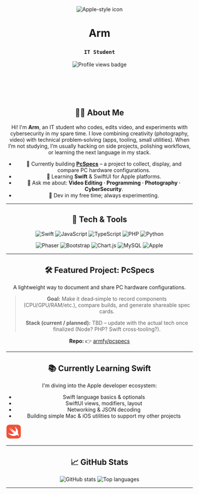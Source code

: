 <div align="center">
  <picture>
    <source media="(prefers-color-scheme: dark)" srcset="https://img.icons8.com/ios-filled/100/ffffff/mac-os--v1.png" />
    <source media="(prefers-color-scheme: light)" srcset="https://img.icons8.com/ios-filled/100/000000/mac-os--v1.png" />
    <img alt="Apple-style icon" width="72" height="72" src="https://img.icons8.com/ios-filled/100/000000/mac-os--v1.png" />
  </picture>

  <h1>Arm</h1>
  <h3><code>IT Student</code></h3>

  <!-- Profile views badge -->

  <img src="https://komarev.com/ghpvc/?username=armfy&label=Profile%20views&color=0e75b6&style=flat" alt="Profile views badge" />

<br/><br/>
---

## 👨‍💻 About Me

Hi! I'm **Arm**, an IT student who codes, edits video, and experiments with cybersecurity in my spare time. I love combining creativity (photography, video) with technical problem‑solving (apps, tooling, small utilities). When I’m not studying, I’m usually hacking on side projects, polishing workflows, or learning the next language in my stack.

* 🔭 Currently building **[PcSpecs](https://github.com/Keobook/pcspecs)** – a project to collect, display, and compare PC hardware configurations.
* 🚀 Learning **Swift** & SwiftUI for Apple platforms.
* 💬 Ask me about: **Video Editing · Programming · Photography · CyberSecurity**.
* 🧪 Dev in my free time; always experimenting.

---

## 🧰 Tech & Tools

<!-- Use shields.io badges. Add/remove as needed. -->

<p align="center">
  <!-- Languages -->
  <img alt="Swift" src="https://img.shields.io/badge/Swift-F05138?style=for-the-badge&logo=swift&logoColor=white"/>
  <img alt="JavaScript" src="https://img.shields.io/badge/JavaScript-F7DF1E?style=for-the-badge&logo=javascript&logoColor=000"/>
  <img alt="TypeScript" src="https://img.shields.io/badge/TypeScript-3178C6?style=for-the-badge&logo=typescript&logoColor=fff"/>
  <img alt="PHP" src="https://img.shields.io/badge/PHP-777BB4?style=for-the-badge&logo=php&logoColor=fff"/>
  <img alt="Python" src="https://img.shields.io/badge/Python-3776AB?style=for-the-badge&logo=python&logoColor=fff"/>
</p>
<p align="center">
  <!-- Frameworks / Platforms -->
  <img alt="Phaser" src="https://img.shields.io/badge/Phaser-92A1CF?style=for-the-badge&logo=phaser&logoColor=fff"/>
  <img alt="Bootstrap" src="https://img.shields.io/badge/Bootstrap-7952B3?style=for-the-badge&logo=bootstrap&logoColor=fff"/>
  <img alt="Chart.js" src="https://img.shields.io/badge/Chart.js-FF6384?style=for-the-badge&logo=chartdotjs&logoColor=fff"/>
  <img alt="MySQL" src="https://img.shields.io/badge/MySQL-4479A1?style=for-the-badge&logo=mysql&logoColor=fff"/>
  <img alt="Apple" src="https://img.shields.io/badge/Apple-000000?style=for-the-badge&logo=apple&logoColor=fff"/>
</p>

---

## 🛠 Featured Project: PcSpecs

A lightweight way to document and share PC hardware configurations.

> **Goal:** Make it dead‑simple to record components (CPU/GPU/RAM/etc.), compare builds, and generate shareable spec cards.
>
> **Stack (current / planned):** TBD – update with the actual tech once finalized (Node? PHP? Swift cross‑tooling?).

**Repo:** 👉 [armfy/pcspecs](https://github.com/armfy/pcspecs)

---

## 📚 Currently Learning Swift

I'm diving into the Apple developer ecosystem:

* Swift language basics & optionals
* SwiftUI views, modifiers, layout
* Networking & JSON decoding
* Building simple Mac & iOS utilities to support my other projects

<p align="left">
  <a href="https://developer.apple.com/swift/" target="_blank" rel="noreferrer">
    <img src="https://raw.githubusercontent.com/devicons/devicon/master/icons/swift/swift-original.svg" alt="Swift" width="40" height="40"/>
  </a>
</p>

---

## 📈 GitHub Stats

<p align="center">
  <img src="https://github-readme-stats.vercel.app/api?username=armfy&show_icons=true&hide_title=true&theme=transparent" alt="GitHub stats" height="160"/>
  <img src="https://github-readme-stats.vercel.app/api/top-langs/?username=armfy&layout=compact&theme=transparent" alt="Top languages" height="160"/>
</p>

---

